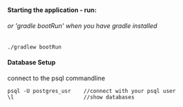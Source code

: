 #### Starting the application - run:
###### or 'gradle bootRun' when you have gradle installed
```
./gradlew bootRun
```



#### Database Setup
connect to the psql commandline
```
psql -U postgres_usr    //connect with your psql user
\l                      //show databases
```

